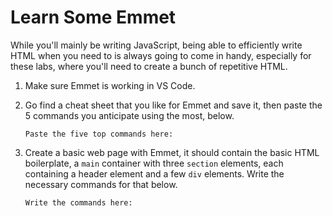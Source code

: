 # Learn Some Emmet

While you'll mainly be writing JavaScript, being able to efficiently write HTML when you need to is always going to come in handy, especially for these labs, where you'll need to create a bunch of repetitive HTML.

1. Make sure Emmet is working in VS Code.
2. Go find a cheat sheet that you like for Emmet and save it, then paste the 5 commands you anticipate using the most, below.

    ```text
    Paste the five top commands here:
    
    ```

3. Create a basic web page with Emmet, it should contain the basic HTML boilerplate, a `main` container with three `section` elements, each containing a header element and a few `div` elements. Write the necessary commands for that below.

    ```text
    Write the commands here:

    ```
